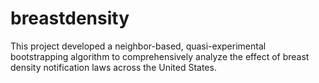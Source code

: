 # breastdensity
This project developed a neighbor-based, quasi-experimental bootstrapping algorithm to comprehensively analyze the effect of breast density notification laws across the United States. 

